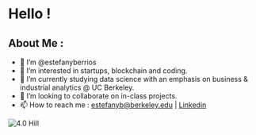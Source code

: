 # Hello !
## About Me :
- 👋 I’m @estefanyberrios
- 👀 I’m interested in startups, blockchain and coding.
- 🌱 I’m currently studying data science with an emphasis on business & industrial analytics @ UC Berkeley.
- 💞 I’m looking to collaborate on in-class projects.
- 📫 How to reach me : estefanyb@berkeley.edu | [Linkedin](https://www.linkedin.com/in/estefany-berrios/)

![4.0 Hill](https://firebasestorage.googleapis.com/v0/b/sticker-shop-165c7.appspot.com/o/images%2Fcf3b22d1-260f-45ef-8958-9af2ae213241png?alt=media)


<!---
estefanyberrios/estefanyberrios is a ✨ special ✨ repository because its `README.md` (this file) appears on your GitHub profile.
You can click the Preview link to take a look at your changes.
--->
